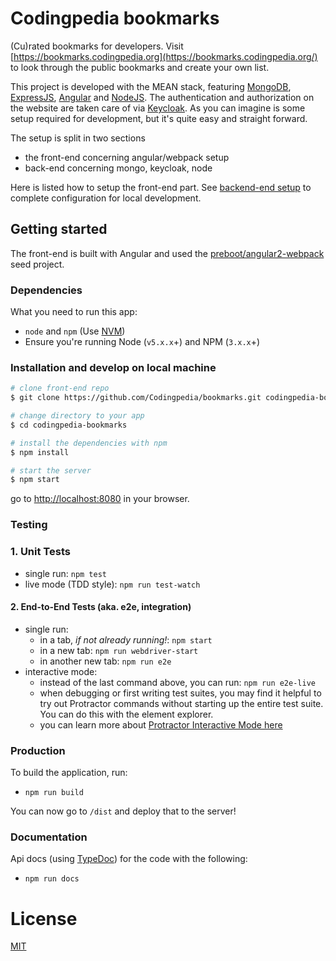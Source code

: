 
# Codingpedia bookmarks

(Cu)rated bookmarks for developers. Visit [https://bookmarks.codingpedia.org](https://bookmarks.codingpedia.org/) to look through the public bookmarks and create your own list.

This project is developed with the MEAN stack, featuring [MongoDB](https://docs.mongodb.com/manual/), [ExpressJS](https://expressjs.com/en/api.html), [Angular](https://angular.io/docs/ts/latest/) and [NodeJS](https://nodejs.org/en/docs/). The authentication and authorization
 on the website are taken care of via [Keycloak](http://www.keycloak.org/). As you can imagine is some setup required for development, but it's quite easy and straight forward.

The setup is split in two sections
* the front-end concerning angular/webpack setup
* back-end concerning mongo, keycloak, node

Here is listed how to setup the front-end part. See [backend-end setup](https://github.com/Codingpedia/bookmarks-api) to complete configuration for local development.

## Getting started

The front-end is built with Angular and used the [preboot/angular2-webpack](https://github.com/preboot/angular2-webpack) seed project.

### Dependencies

What you need to run this app:
* `node` and `npm` (Use [NVM](https://github.com/creationix/nvm))
* Ensure you're running Node (`v5.x.x`+) and NPM (`3.x.x`+)

### Installation and develop on local machine

```bash
# clone front-end repo
$ git clone https://github.com/Codingpedia/bookmarks.git codingpedia-bookmarks

# change directory to your app
$ cd codingpedia-bookmarks

# install the dependencies with npm
$ npm install

# start the server
$ npm start
```
go to [http://localhost:8080](http://localhost:8080) in your browser.

### Testing

### 1. Unit Tests

* single run: `npm test`
* live mode (TDD style): `npm run test-watch`

#### 2. End-to-End Tests (aka. e2e, integration)

* single run:
  * in a tab, *if not already running!*: `npm start`
  * in a new tab: `npm run webdriver-start`
  * in another new tab: `npm run e2e`
* interactive mode:
  * instead of the last command above, you can run: `npm run e2e-live`
  * when debugging or first writing test suites, you may find it helpful to try out Protractor commands without starting up the entire test suite. You can do this with the element explorer.
  * you can learn more about [Protractor Interactive Mode here](https://github.com/angular/protractor/blob/master/docs/debugging.md#testing-out-protractor-interactively)

### Production

To build the application, run:

* `npm run build`

You can now go to `/dist` and deploy that to the server!

### Documentation

Api docs (using [TypeDoc](http://typedoc.org/)) for the code with the following:

* `npm run docs`

# License

[MIT](/LICENSE)
